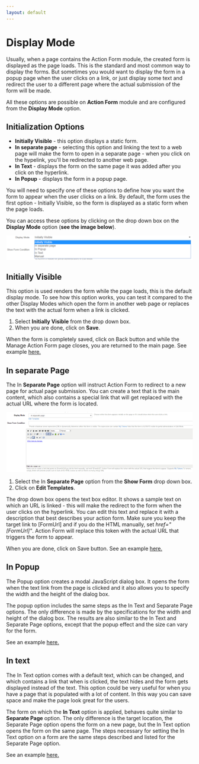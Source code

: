 ```yaml
---
layout: default
---
```


# Display Mode

Usually, when a page contains the Action Form module, the created form is displayed as the page loads. This is the standard and most common way to display the forms. But sometimes you would want to display the form in a popup page when the user clicks on a link, or just display some text and redirect the user to a different page where the actual submission of the form will be made.

All these options are possible on <b>Action Form</b> module and are configured from the <b>Display Mode</b> option.

## Initialization Options

* <b>Initially Visible</b> - this option displays a static form.
* <b>In separate page</b> - selecting this option and linking the text to a web page will make the form to open in a separate page - when you click on the hypelink, you'll be redirected to another web page.
* <b>In Text</b> - displays the form on the same page it was added after you click on the hyperlink.
* <b>In Popup</b> - displays the form in a popup page.

You will need to specify one of these options to define how you want the form to appear when the user clicks on a link. By default, the form uses the first option - Initially Visible, so the form is displayed as a static form when the page loads.

You can access these options by clicking on the drop down box on the <b>Display Mode</b> option (<b>see the image below</b>).

![display-mode](/action-form/images/display-mode.png "display-mode")

## Initially Visible

This option is used renders the form while the page loads, this is the default display mode. To see how this option works, you can test it compared to the other Display Modes which open the form in another web page or replaces the text with the actual form when a link is clicked.

1. Select <b>Initially Visible</b> from the drop down box.
2. When you are done, click on <b>Save</b>.

When the form is completely saved, click on Back button and while the Manage Action Form page closes, you are returned to the main page. See example <a href="https://www.dnnsharp.com/dnn/modules/action-form-builder/demo/initially-visible">here.</a>

## In separate Page

The In <b>Separate Page</b> option will instruct Action Form to redirect to a new page for actual page submission. You can create a text that is the main content, which also contains a special link that will get replaced with the actual URL where the form is located.

![separate-page](/action-form/images/separate-page.png "separate-page")

1. Select the In <b>Separate Page</b> option from the <b>Show Form</b> drop down box.
2. Click on <b>Edit Templates</b>.

The drop down box opens the text box editor. It shows a sample text on which an URL is linked  - this will make the redirect to the form when the user clicks on the hyperlink.
You can edit this text and replace it with a description that best describes your action form. Make sure you keep the target link to [FormUrl] and if you do the HTML manually, set <i>href="[FormUrl]"</i>. Action Form will replace this token with the actual URL that triggers the form to appear.

When you are done, click on Save button. See an example <a href="https://www.dnnsharp.com/dnn/modules/action-form-builder/demo/in-separate-page"> here.</a>

## In Popup

The Popup option creates a modal JavaScript dialog box. It opens the form when the text link from the page is clicked and it also allows you to specify the width and the height of the dialog box.

The popup option includes the same steps as the In Text and Separate Page options. The only difference is made by the specifications for the width and height of the dialog box. The results are also similar to the In Text and Separate Page options, except that the popup effect and the size can vary for the form.

See an example <a href="https://www.dnnsharp.com/dnn/modules/action-form-builder/demo/in-popup">here.</a>

## In text

The In Text option comes with a default text, which can be changed, and which contains a link that when is clicked, the text hides and the form gets displayed instead of the text. This option could be very useful for when you have a page that is populated with a lot of content. In this way you can save space and make the page look great for the users.

The form on which the <b>In Text</b> option is applied, behaves quite similar to <b>Separate Page</b> option. The only difference is the target location, the Separate Page option opens the form on a new page, but the In Text option opens the form on the same page.  The steps necessary for setting the In Text option on a form are the same steps described and listed for the Separate Page option.

See an example <a href="https://www.dnnsharp.com/dnn/modules/action-form-builder/demo/in-text">here.</a>